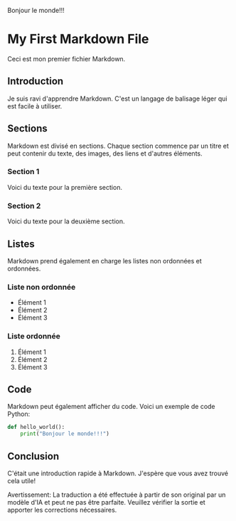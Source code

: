 Bonjour le monde!!!

# My First Markdown File

Ceci est mon premier fichier Markdown.

## Introduction

Je suis ravi d'apprendre Markdown. C'est un langage de balisage léger qui est facile à utiliser.

## Sections

Markdown est divisé en sections. Chaque section commence par un titre et peut contenir du texte, des images, des liens et d'autres éléments.

### Section 1

Voici du texte pour la première section.

### Section 2

Voici du texte pour la deuxième section.

## Listes

Markdown prend également en charge les listes non ordonnées et ordonnées.

### Liste non ordonnée

- Élément 1
- Élément 2
- Élément 3

### Liste ordonnée

1. Élément 1
2. Élément 2
3. Élément 3

## Code

Markdown peut également afficher du code. Voici un exemple de code Python:

```python
def hello_world():
    print("Bonjour le monde!!!")
```

## Conclusion

C'était une introduction rapide à Markdown. J'espère que vous avez trouvé cela utile!


Avertissement: La traduction a été effectuée à partir de son original par un modèle d'IA et peut ne pas être parfaite. Veuillez vérifier la sortie et apporter les corrections nécessaires.
